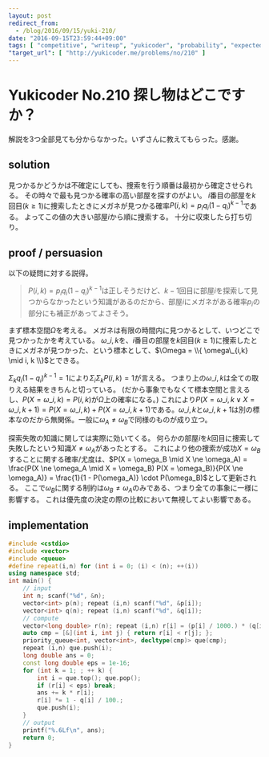 ```yaml
---
layout: post
redirect_from:
  - /blog/2016/09/15/yuki-210/
date: "2016-09-15T23:59:44+09:00"
tags: [ "competitive", "writeup", "yukicoder", "probability", "expected-value" ]
"target_url": [ "http://yukicoder.me/problems/no/210" ]
---
```


# Yukicoder No.210 探し物はどこですか？

解説を$3$つ全部見ても分からなかった。いずさんに教えてもらった。感謝。

## solution

見つかるかどうかは不確定にしても、捜索を行う順番は最初から確定させられる。
その時々で最も見つかる確率の高い部屋を探すのがよい。
$i$番目の部屋を$k$回目($k \ge 1$)に捜索したときにメガネが見つかる確率$P(i,k) = p_iq_i{(1 - q_i)}^{k-1}$である。
よってこの値の大きい部屋$i$から順に捜索する。
十分に収束したら打ち切り。

## proof / persuasion

以下の疑問に対する説得。

>   $P(i,k) = p_iq_i{(1 - q_i)}^{k-1}$は正しそうだけど、$k-1$回目に部屋$i$を探索して見つからなかったという知識があるのだから、部屋$i$にメガネがある確率$p_i$の部分にも補正があってよさそう。

まず標本空間$\Omega$を考える。
メガネは有限の時間内に見つかるとして、いつどこで見つかったかを考えている。
$\omega\_{i,k}$を、$i$番目の部屋を$k$回目($k \ge 1$)に捜索したときにメガネが見つかった、という標本として、$\Omega = \\{ \omega\_{i,k} \mid i, k \\}$とできる。

$\Sigma_k q_i{(1 - q_i)}^{k-1} = 1$により$\Sigma_i \Sigma_k P(i,k) = 1$が言える。
つまり上の$\omega\_{i,k}$は全ての取りえる結果をきちんと切っている。
(だから事象でもなくて標本空間と言えるし、$P(X = \omega\_{i,k}) = P(i,k)$が$\Omega$上の確率になる。)
これにより$P(X = \omega\_{i,k} \lor X = \omega\_{i,k+1}) = P(X = \omega\_{i,k}) + P(X = \omega\_{i,k+1})$である。$\omega\_{i,k}$と$\omega\_{i,k+1}$は別の標本なのだから無関係。一般に$\omega_A \ne \omega_B$で同様のものが成り立つ。

探索失敗の知識に関しては実際に効いてくる。
何らかの部屋$i$を$k$回目に捜索して失敗したという知識$X \ne \omega_A$があったとする。
これにより他の捜索が成功$X = \omega_B$することに関する確率/尤度は、$P(X = \omega_B \mid X \ne \omega_A) = \frac{P(X \ne \omega_A \mid X = \omega_B) P(X = \omega_B)}{P(X \ne \omega_A)} = \frac{1}{1 - P(\omega_A)} \cdot P(\omega_B)$として更新される。
ここで$\omega_B$に関する制約は$\omega_B \ne \omega_A$のみである、つまり全ての事象に一様に影響する。
これは優先度の決定の際の比較において無視してよい影響である。

## implementation

``` c++
#include <cstdio>
#include <vector>
#include <queue>
#define repeat(i,n) for (int i = 0; (i) < (n); ++(i))
using namespace std;
int main() {
    // input
    int n; scanf("%d", &n);
    vector<int> p(n); repeat (i,n) scanf("%d", &p[i]);
    vector<int> q(n); repeat (i,n) scanf("%d", &q[i]);
    // compute
    vector<long double> r(n); repeat (i,n) r[i] = (p[i] / 1000.) * (q[i] / 100.);
    auto cmp = [&](int i, int j) { return r[i] < r[j]; };
    priority_queue<int, vector<int>, decltype(cmp)> que(cmp);
    repeat (i,n) que.push(i);
    long double ans = 0;
    const long double eps = 1e-16;
    for (int k = 1; ; ++ k) {
        int i = que.top(); que.pop();
        if (r[i] < eps) break;
        ans += k * r[i];
        r[i] *= 1 - q[i] / 100.;
        que.push(i);
    }
    // output
    printf("%.6Lf\n", ans);
    return 0;
}
```
